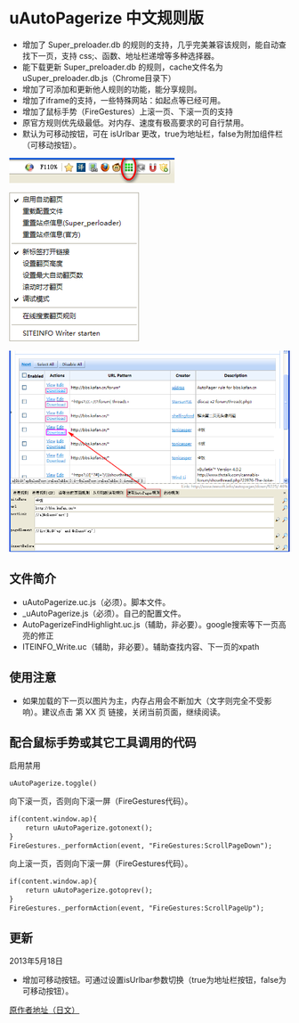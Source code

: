 
uAutoPagerize 中文规则版
========================

 - 增加了 Super\_preloader.db 的规则的支持，几乎完美兼容该规则，能自动查找下一页，支持 css;、函数、地址栏递增等多种选择器。
 - 能下载更新 Super\_preloader.db 的规则，cache文件名为 uSuper_preloader.db.js（Chrome目录下）
 - 增加了可添加和更新他人规则的功能，能分享规则。
 - 增加了iframe的支持，一些特殊网站：如起点等已经可用。
 - 增加了鼠标手势（FireGestures）上滚一页、下滚一页的支持
 - 原官方规则优先级最低。对内存、速度有极高要求的可自行禁用。
 - 默认为可移动按钮，可在 isUrlbar 更改，true为地址栏，false为附加组件栏（可移动按钮）。

![按钮图标](按钮图标.png)

![按钮右键菜单](按钮右键菜单.png)

![SITEINFO_Writer](SITEINFO_Writer.png)

## 文件简介

 - uAutoPagerize.uc.js（必须）。脚本文件。
 - _uAutoPagerize.js（必须）。自己的配置文件。
 - AutoPagerizeFindHighlight.uc.js（辅助，非必要）。google搜索等下一页高亮的修正
 - ITEINFO_Write.uc（辅助，非必要）。辅助查找内容、下一页的xpath

## 使用注意

 - 如果加载的下一页以图片为主，内存占用会不断加大（文字则完全不受影响）。建议点击 第 XX 页 链接，关闭当前页面，继续阅读。

## 配合鼠标手势或其它工具调用的代码

启用禁用

	uAutoPagerize.toggle()

向下滚一页，否则向下滚一屏（FireGestures代码）。

	if(content.window.ap){
		return uAutoPagerize.gotonext();
	}
	FireGestures._performAction(event, "FireGestures:ScrollPageDown");

向上滚一页，否则向下滚一屏（FireGestures代码）。

	if(content.window.ap){
		return uAutoPagerize.gotoprev();
	}
	FireGestures._performAction(event, "FireGestures:ScrollPageUp");

## 更新

2013年5月18日

 - 增加可移动按钮。可通过设置isUrlbar参数切换（true为地址栏按钮，false为可移动按钮）。

 [原作者地址（日文）](https://github.com/Griever/userChromeJS/tree/master/uAutoPagerize)